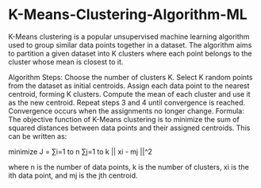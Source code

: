 # K-Means-Clustering-Algorithm-ML
K-Means clustering is a popular unsupervised machine learning algorithm used to group similar data points together in a dataset. The algorithm aims to partition a given dataset into K clusters where each point belongs to the cluster whose mean is closest to it.

Algorithm Steps:
Choose the number of clusters K.
Select K random points from the dataset as initial centroids.
Assign each data point to the nearest centroid, forming K clusters.
Compute the mean of each cluster and use it as the new centroid.
Repeat steps 3 and 4 until convergence is reached. Convergence occurs when the assignments no longer change.
Formula:
The objective function of K-Means clustering is to minimize the sum of squared distances between data points and their assigned centroids. This can be written as:

minimize J = ∑i=1 to n ∑j=1 to k || xi - mj ||^2

where n is the number of data points, k is the number of clusters, xi is the ith data point, and mj is the jth centroid.
